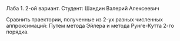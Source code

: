 Лаба 1. 2-ой вариант.
Студент: Шандин Валерий Алексеевич

Сравнить траектории, полученные из 2-ух разных численных аппроксимаций:
Путем метода Эйлера и метода Рунге-Кутта 2-го порядка.
